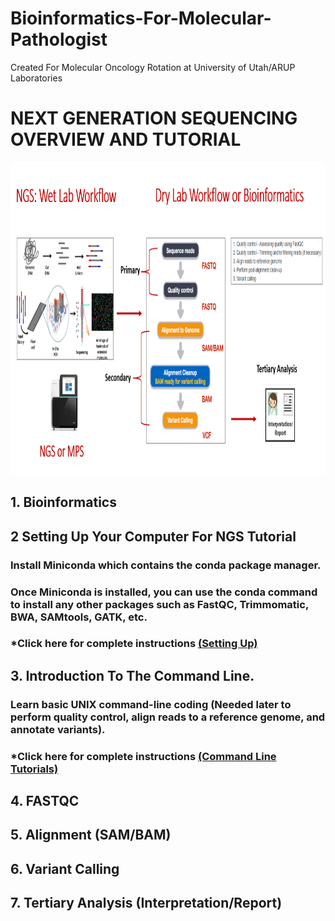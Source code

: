 # Bioinformatics-For-Molecular-Pathologist 
Created For Molecular Oncology Rotation at University of Utah/ARUP Laboratories

# NEXT GENERATION SEQUENCING OVERVIEW AND TUTORIAL

<p align="center">
  <img width="1260" height="500" src="https://github.com/jongtaek-kim/Bioinformatics-For-Molecular-Pathologist/blob/be30aae948f9bfba344cd250bd0c607fb62a265e/docs/images/Bioinformatics_workflow.jpg">
</p>

## 1. Bioinformatics

## 2 Setting Up Your Computer For NGS Tutorial
### Install Miniconda which contains the conda package manager.
### Once Miniconda is installed, you can use the conda command to install any other packages such as FastQC, Trimmomatic, BWA, SAMtools, GATK, etc.

### *Click here for complete instructions [(Setting Up)](https://github.com/jongtaek-kim/Bioinformatics-For-Molecular-Pathologist/tree/main/Setting-Up-Your-Computer)

## 3. Introduction To The Command Line.
### Learn basic UNIX command-line coding (Needed later to perform quality control, align reads to a reference genome, and annotate variants).
### *Click here for complete instructions [(Command Line Tutorials)](Command-Line-Coding/README.md)
## 4. FASTQC
## 5. Alignment (SAM/BAM)
## 6. Variant Calling
## 7. Tertiary Analysis (Interpretation/Report)
